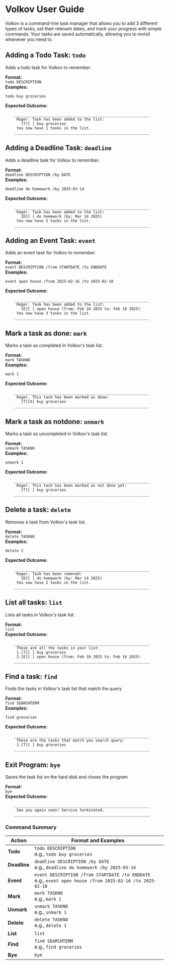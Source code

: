 # Volkov User Guide

Volkov is a command-line task manager that allows you to add 3 different types of tasks,
set their relevant dates, and track your progress with simple commands.
Your tasks are saved automatically, allowing you to revisit whenever you need to.

## Adding a Todo Task: `todo`
Adds a todo task for Volkov to remember.

**Format:**  
`todo DESCRIPTION`  
**Examples:**
```
todo buy groceries
```
**Expected Outcome:**
```
    ____________________________________________________________
     Roger. Task has been added to the list:
       [T][ ] buy groceries
     You now have 1 tasks in the list.
    ____________________________________________________________

```

## Adding a Deadline Task: `deadline`
Adds a deadline task for Volkov to remember.

**Format:**  
`deadline DESCRIPTION /by DATE`  
**Examples:**
```
deadline do homework /by 2025-03-14
```
**Expected Outcome:**
```
    ____________________________________________________________
     Roger. Task has been added to the list:
       [D][ ] do homework (by: Mar 14 2025)
     You now have 2 tasks in the list.
    ____________________________________________________________
```

## Adding an Event Task: `event`
Adds an event task for Volkov to remember.

**Format:**  
`event DESCRIPTION /from STARTDATE /to ENDDATE`  
**Examples:**
```
event open house /from 2025-02-16 /to 2025-02-18
```
**Expected Outcome:**
```
    ____________________________________________________________
     Roger. Task has been added to the list:
       [E][ ] open house (from: Feb 16 2025 to: Feb 18 2025)
     You now have 3 tasks in the list.
    ____________________________________________________________
```

## Mark a task as done: `mark`
Marks a task as completed in Volkov's task list.

**Format:**  
`mark TASKNO`  
**Examples:**
```
mark 1
```
**Expected Outcome:**
```
    ____________________________________________________________
     Roger. This task has been marked as done:
       [T][X] buy groceries
    ____________________________________________________________
```

## Mark a task as notdone: `unmark`
Marks a task as uncompleted in Volkov's task list.

**Format:**  
`unmark TASKNO`  
**Examples:**
```
unmark 1
```
**Expected Outcome:**
```
    ____________________________________________________________
     Roger. This task has been marked as not done yet:
       [T][ ] buy groceries
    ____________________________________________________________
```

## Delete a task: `delete`
Removes a task from Volkov's task list.

**Format:**  
`delete TASKNO`  
**Examples:**
```
delete 2
```
**Expected Outcome:**
```
    ____________________________________________________________
     Roger. Task has been removed:
       [D][ ] do homework (by: Mar 14 2025)
     You now have 2 tasks in the list.
    ____________________________________________________________
```

## List all tasks: `list`
Lists all tasks in Volkov's task list.

**Format:**  
`list`  
**Expected Outcome:**
```
    ____________________________________________________________
     These are all the tasks in your list:
     1.[T][ ] buy groceries
     2.[E][ ] open house (from: Feb 16 2025 to: Feb 18 2025)
    ____________________________________________________________
```

## Find a task: `find`
Finds the tasks in Volkov's task list that match the query

**Format:**  
`find SEARCHTERM`  
**Examples:**
```
find groceries
```
**Expected Outcome:**
```
    ____________________________________________________________
     These are the tasks that match you search query:
     1.[T][ ] buy groceries
    ____________________________________________________________
```

## Exit Program: `bye`
Saves the task list on the hard disk and closes the program

**Format:**  
`bye`  
**Expected Outcome:**
```
    ____________________________________________________________
     See you again soon! Service terminated.
    ____________________________________________________________
```

### Command Summary

| Action       | Format and Examples                                                                                          |
|--------------|--------------------------------------------------------------------------------------------------------------|
| **Todo**     | `todo DESCRIPTION`<br/>e.g., `todo buy groceries`                                                            |
| **Deadline** | `deadline DESCRIPTION /by DATE`<br/>e.g., `deadline do homework /by 2025-03-14`                              |
| **Event**    | `event DESCRIPTION /from STARTDATE /to ENDDATE`<br/>e.g., `event open house /from 2025-02-16 /to 2025-02-18` |
| **Mark**     | `mark TASKNO`<br/>e.g.,  `mark 1`                                                                            |
| **Unmark**   | `unmark TASKNO`<br/>e.g., `unmark 1`                                                                         |
| **Delete**   | `delete TASKNO`<br/>e.g., `delete 1`                                                                         |
| **List**     | `list`                                                                                                       |
| **Find**     | `find SEARCHTERM`<br/>e.g., `find groceries`                                                                 |
| **Bye**      | `bye`                                                                                                        |
